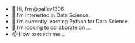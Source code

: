 - 👋 Hi, I’m @pallav1306
- 👀 I’m interested in Data Science.
- 🌱 I’m currently learning Python for Data Science.
- 💞️ I’m looking to collaborate on ...
- 📫 How to reach me ...

<!---
pallav1306/pallav1306 is a ✨ special ✨ repository because its `README.md` (this file) appears on your GitHub profile.
You can click the Preview link to take a look at your changes.
--->
